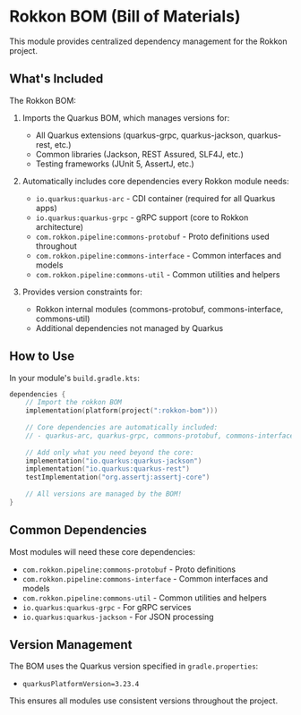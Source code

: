 # Rokkon BOM (Bill of Materials)

This module provides centralized dependency management for the Rokkon project.

## What's Included

The Rokkon BOM:
1. Imports the Quarkus BOM, which manages versions for:
   - All Quarkus extensions (quarkus-grpc, quarkus-jackson, quarkus-rest, etc.)
   - Common libraries (Jackson, REST Assured, SLF4J, etc.)
   - Testing frameworks (JUnit 5, AssertJ, etc.)

2. Automatically includes core dependencies every Rokkon module needs:
   - `io.quarkus:quarkus-arc` - CDI container (required for all Quarkus apps)
   - `io.quarkus:quarkus-grpc` - gRPC support (core to Rokkon architecture)
   - `com.rokkon.pipeline:commons-protobuf` - Proto definitions used throughout
   - `com.rokkon.pipeline:commons-interface` - Common interfaces and models
   - `com.rokkon.pipeline:commons-util` - Common utilities and helpers

3. Provides version constraints for:
   - Rokkon internal modules (commons-protobuf, commons-interface, commons-util)
   - Additional dependencies not managed by Quarkus

## How to Use

In your module's `build.gradle.kts`:

```kotlin
dependencies {
    // Import the rokkon BOM
    implementation(platform(project(":rokkon-bom")))
    
    // Core dependencies are automatically included:
    // - quarkus-arc, quarkus-grpc, commons-protobuf, commons-interface
    
    // Add only what you need beyond the core:
    implementation("io.quarkus:quarkus-jackson")
    implementation("io.quarkus:quarkus-rest")
    testImplementation("org.assertj:assertj-core")
    
    // All versions are managed by the BOM!
}
```

## Common Dependencies

Most modules will need these core dependencies:
- `com.rokkon.pipeline:commons-protobuf` - Proto definitions
- `com.rokkon.pipeline:commons-interface` - Common interfaces and models
- `com.rokkon.pipeline:commons-util` - Common utilities and helpers
- `io.quarkus:quarkus-grpc` - For gRPC services
- `io.quarkus:quarkus-jackson` - For JSON processing

## Version Management

The BOM uses the Quarkus version specified in `gradle.properties`:
- `quarkusPlatformVersion=3.23.4`

This ensures all modules use consistent versions throughout the project.